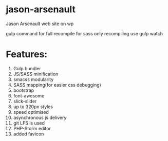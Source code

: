 # jason-arsenault
Jason Arsenault web site on wp

gulp command for full recompile
for sass only recompiling use gulp watch

# Features:
1. Gulp bundler
2. JS/SASS minification
3. smacss modularity
4. SASS mapping(for easier css debugging)
5. bootstrap
6. font-awesome
7. slick-slider
8. up to 320px styles
9. speed optimised
10. asynchronous js delivery
11. git LFS is used
12. PHP-Storm editor
13. added favicon

